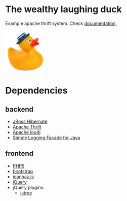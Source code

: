 The wealthy laughing duck
=========================

Example apache thrift system. Check [documentation](doc/index.md).

![wealthy laughing duck logo](doc/wealthy-laughing-duck-logo.png "wealthy laughing duck logo")

Dependencies
============

backend
-------

 * [JBoss Hibernate](http://hibernate.org/)
 * [Apache Thrift](http://archive.apache.org/dist/thrift/0.9.0/)
 * [Apache log4j](http://logging.apache.org/log4j)
 * [Simple Logging Facade for Java](http://www.slf4j.org/download.html)

frontend
--------

 * [PHP5](http://php.net/)
 * [bootstrap](http://twitter.github.com/bootstrap/)
 * [icanhaz.js](http://icanhazjs.com/)
 * [jQuery](http://jquery.com/)
 * jQuery plugins:
   * [jstree](http://www.jstree.com/)